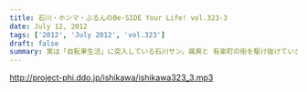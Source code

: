 ```yaml
---
title: 石川・ホンマ・ぶるんのBe-SIDE Your Life! vol.323-3
date: July 12, 2012
tags: ['2012', 'July 2012', 'vol.323']
draft: false
summary: 実は「自転車生活」に突入している石川サン。颯爽と 有楽町の街を駆け抜けていきます。ボクシングエクササイズに 自転車通勤・・・なんて健康的な～～ＮＡＭＡＥ
---
```


http://project-phi.ddo.jp/ishikawa/ishikawa323_3.mp3
